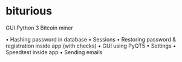 # biturious
GUI Python 3 Bitcoin miner

• Hashing password in database
• Sessions
• Restoring password & registration inside app (with checks)
• GUI using PyQT5
• Settings
• Speedtest inside app
• Sending emails
